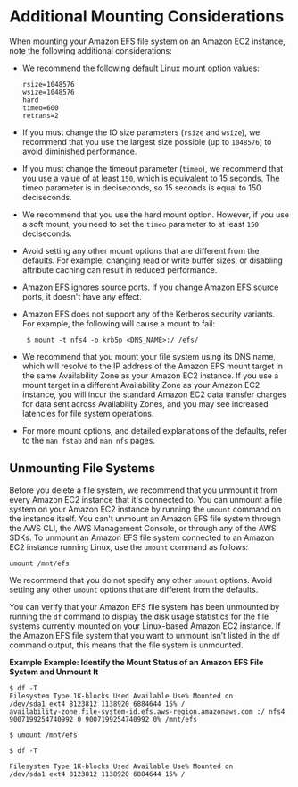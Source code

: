 # Additional Mounting Considerations<a name="mounting-fs-mount-cmd-general"></a>

When mounting your Amazon EFS file system on an Amazon EC2 instance, note the following additional considerations:
+ We recommend the following default Linux mount option values: 

  ```
  rsize=1048576
  wsize=1048576
  hard
  timeo=600
  retrans=2
  ```
+ If you must change the IO size parameters \(`rsize` and `wsize`\), we recommend that you use the largest size possible \(up to `1048576`\) to avoid diminished performance\.
+ If you must change the timeout parameter \(`timeo`\), we recommend that you use a value of at least `150`, which is equivalent to 15 seconds\. The timeo parameter is in deciseconds, so 15 seconds is equal to 150 deciseconds\.
+ We recommend that you use the hard mount option\. However, if you use a soft mount, you need to set the `timeo` parameter to at least `150` deciseconds\.
+ Avoid setting any other mount options that are different from the defaults\. For example, changing read or write buffer sizes, or disabling attribute caching can result in reduced performance\.
+ Amazon EFS ignores source ports\. If you change Amazon EFS source ports, it doesn't have any effect\.
+ Amazon EFS does not support any of the Kerberos security variants\.  For example, the following will cause a mount to fail:

  ```
   $ mount -t nfs4 -o krb5p <DNS_NAME>:/ /efs/ 
  ```
+ We recommend that you mount your file system using its DNS name, which will resolve to the IP address of the Amazon EFS mount target in the same Availability Zone as your Amazon EC2 instance\. If you use a mount target in a different Availability Zone as your Amazon EC2 instance, you will incur the standard Amazon EC2 data transfer charges for data sent across Availability Zones, and you may see increased latencies for file system operations\.
+ For more mount options, and detailed explanations of the defaults, refer to the `man fstab` and `man nfs` pages\.

## Unmounting File Systems<a name="unmounting-fs"></a>

Before you delete a file system, we recommend that you unmount it from every Amazon EC2 instance that it's connected to\. You can unmount a file system on your Amazon EC2 instance by running the `umount` command on the instance itself\. You can't unmount an Amazon EFS file system through the AWS CLI, the AWS Management Console, or through any of the AWS SDKs\. To unmount an Amazon EFS file system connected to an Amazon EC2 instance running Linux, use the `umount` command as follows:

```
umount /mnt/efs 
```

We recommend that you do not specify any other `umount` options\. Avoid setting any other `umount` options that are different from the defaults\.

You can verify that your Amazon EFS file system has been unmounted by running the `df` command to display the disk usage statistics for the file systems currently mounted on your Linux\-based Amazon EC2 instance\. If the Amazon EFS file system that you want to unmount isn’t listed in the `df` command output, this means that the file system is unmounted\.

**Example Example: Identify the Mount Status of an Amazon EFS File System and Unmount It**  

```
$ df -T
Filesystem Type 1K-blocks Used Available Use% Mounted on 
/dev/sda1 ext4 8123812 1138920 6884644 15% / 
availability-zone.file-system-id.efs.aws-region.amazonaws.com :/ nfs4 9007199254740992 0 9007199254740992 0% /mnt/efs
```

```
$ umount /mnt/efs
```

```
$ df -T 
```

```
Filesystem Type 1K-blocks Used Available Use% Mounted on 
/dev/sda1 ext4 8123812 1138920 6884644 15% /
```